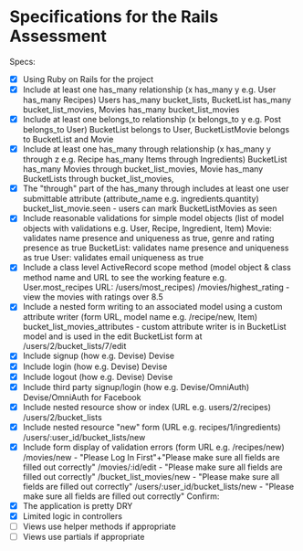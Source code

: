 # Specifications for the Rails Assessment

Specs:
- [x] Using Ruby on Rails for the project
- [x] Include at least one has_many relationship (x has_many y e.g. User has_many Recipes)
      Users has_many bucket_lists, BucketList has_many bucket_list_movies, Movies has_many bucket_list_movies
- [x] Include at least one belongs_to relationship (x belongs_to y e.g. Post belongs_to User)
      BucketList belongs to User, BucketListMovie belongs to BucketList and Movie
- [x] Include at least one has_many through relationship (x has_many y through z e.g. Recipe has_many Items through Ingredients)
      BucketList has_many Movies through bucket_list_movies, Movie has_many BucketLists through bucket_list_movies,
- [x] The "through" part of the has_many through includes at least one user submittable attribute (attribute_name e.g. ingredients.quantity)
      bucket_list_movie.seen - users can mark BucketListMovies as seen
- [x] Include reasonable validations for simple model objects (list of model objects with validations e.g. User, Recipe, Ingredient, Item)
    Movie: validates name presence and uniqueness as true, genre and rating presence as true
    BucketList: validates name presence and uniqueness as true
    User: validates email uniqueness as true
- [x] Include a class level ActiveRecord scope method (model object & class method name and URL to see the working feature e.g. User.most_recipes URL: /users/most_recipes)
    /movies/highest_rating - view the movies with ratings over 8.5
- [x] Include a nested form writing to an associated model using a custom attribute writer (form URL, model name e.g. /recipe/new, Item)
    bucket_list_movies_attributes - custom attribute writer is in BucketList model and is used in the edit BucketList form at /users/2/bucket_lists/7/edit
- [x] Include signup (how e.g. Devise)
    Devise
- [x] Include login (how e.g. Devise)
    Devise
- [x] Include logout (how e.g. Devise)
    Devise
- [x] Include third party signup/login (how e.g. Devise/OmniAuth)
    Devise/OmniAuth for Facebook
- [x] Include nested resource show or index (URL e.g. users/2/recipes)
    /users/2/bucket_lists
- [x] Include nested resource "new" form (URL e.g. recipes/1/ingredients)
    /users/:user_id/bucket_lists/new
- [x] Include form display of validation errors (form URL e.g. /recipes/new)
    /movies/new - "Please Log In First"+"Please make sure all fields are filled out correctly"
    /movies/:id/edit - "Please make sure all fields are filled out correctly"
    /bucket_list_movies/new - "Please make sure all fields are filled out correctly"
    /users/:user_id/bucket_lists/new - "Please make sure all fields are filled out correctly"
Confirm:
- [x] The application is pretty DRY
- [x] Limited logic in controllers
- [ ] Views use helper methods if appropriate
- [ ] Views use partials if appropriate
